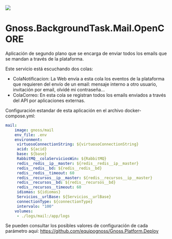 ![](https://content.gnoss.ws/imagenes/proyectos/personalizacion/7e72bf14-28b9-4beb-82f8-e32a3b49d9d3/cms/logognossazulprincipal.png)

# Gnoss.BackgroundTask.Mail.OpenCORE

Aplicación de segundo plano que se encarga de enviar todos los emails que se mandan a través de la plataforma. 

Este servicio está escuchando dos colas: 

* ColaNotificacion: La Web envía a esta cola los eventos de la plataforma que requieren del envío de un email: mensaje interno a otro usuario, invitación por email, olvidé mi contraseña...
* ColaCorreo: En esta cola se registran todos los emails enviados a través del API por aplicaciones externas. 

Configuración estandar de esta aplicación en el archivo docker-compose.yml: 

```yml
mail:
    image: gnoss/mail
    env_file: .env
    environment:
     virtuosoConnectionString: ${virtuosoConnectionString}
     acid: ${acid}
     base: ${base}
     RabbitMQ__colaServiciosWin: ${RabbitMQ}
     redis__redis__ip__master: ${redis__redis__ip__master}
     redis__redis__bd: ${redis__redis__bd}
     redis__redis__timeout: 60
     redis__recursos__ip__master: ${redis__recursos__ip__master}
     redis__recursos__bd: ${redis__recursos__bd}
     redis__recursos__timeout: 60
     idiomas: ${idiomas}
     Servicios__urlBase: ${Servicios__urlBase}
     connectionType: ${connectionType}
     intervalo: "100"
    volumes:
     - ./logs/mail:/app/logs
```

Se pueden consultar los posibles valores de configuración de cada parámetro aquí: https://github.com/equipognoss/Gnoss.Platform.Deploy
